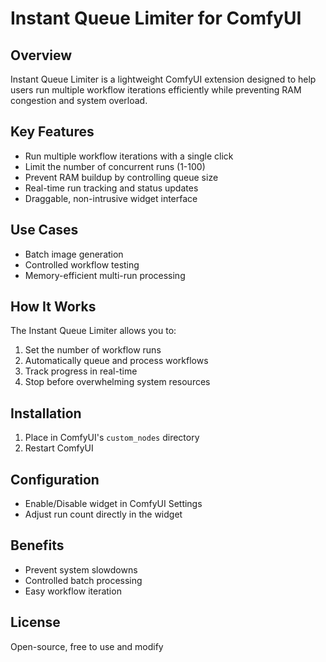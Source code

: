 # Instant Queue Limiter for ComfyUI

## Overview
Instant Queue Limiter is a lightweight ComfyUI extension designed to help users run multiple workflow iterations efficiently while preventing RAM congestion and system overload.

## Key Features
- Run multiple workflow iterations with a single click
- Limit the number of concurrent runs (1-100)
- Prevent RAM buildup by controlling queue size
- Real-time run tracking and status updates
- Draggable, non-intrusive widget interface

## Use Cases
- Batch image generation
- Controlled workflow testing
- Memory-efficient multi-run processing

## How It Works
The Instant Queue Limiter allows you to:
1. Set the number of workflow runs
2. Automatically queue and process workflows
3. Track progress in real-time
4. Stop before overwhelming system resources

## Installation
1. Place in ComfyUI's `custom_nodes` directory
2. Restart ComfyUI

## Configuration
- Enable/Disable widget in ComfyUI Settings
- Adjust run count directly in the widget

## Benefits
- Prevent system slowdowns
- Controlled batch processing
- Easy workflow iteration

## License
Open-source, free to use and modify
